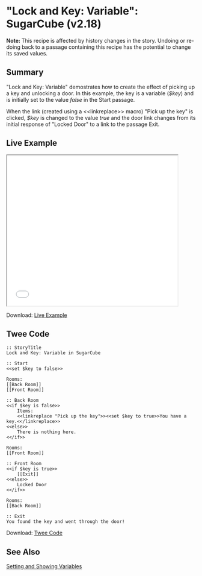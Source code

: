 # "Lock and Key: Variable": SugarCube (v2.18)

<div class="alert information"><strong>Note: </strong>This recipe is affected by history changes in the story. Undoing or re-doing back to a passage containing this recipe has the potential to change its saved values.</div>

## Summary

"Lock and Key: Variable" demostrates how to create the effect of picking up a key and unlocking a door. In this example, the key is a variable (*$key*) and is initially set to the value *false* in the Start passage.

When the link (created using a &lt;&lt;linkreplace&gt;&gt; macro) "Pick up the key" is clicked, *$key* is changed to the value *true* and the door link changes from its initial response of "Locked Door" to a link to the passage Exit.

## Live Example

<section>
<iframe src="sugarcube_lockandkey_variable_example.html" height=400 width=90%></iframe>

Download: <a href="sugarcube_lockandkey_variable_example.html" target="_blank">Live Example</a>
</section>

## Twee Code

```
:: StoryTitle
Lock and Key: Variable in SugarCube

:: Start
<<set $key to false>>

Rooms:
[[Back Room]]
[[Front Room]]

:: Back Room
<<if $key is false>>
    Items:
    <<linkreplace "Pick up the key">><<set $key to true>>You have a key.<</linkreplace>>
<<else>>
    There is nothing here.
<</if>>

Rooms:
[[Front Room]]

:: Front Room
<<if $key is true>>
    [[Exit]]
<<else>>
    Locked Door
<</if>>

Rooms:
[[Back Room]]

:: Exit
You found the key and went through the door!

```

Download: <a href="sugarcube_lockandkey_variable_twee.txt" target="_blank">Twee Code</a>

## See Also

[Setting and Showing Variables](../../settingandshowing/sugarcube/sugarcube_settingandshowing.md)
